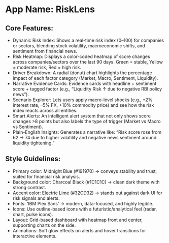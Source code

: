 # **App Name**: RiskLens

## Core Features:

- Dynamic Risk Index: Shows a real-time risk index (0–100) for companies or sectors, blending stock volatility, macroeconomic shifts, and sentiment from financial news.
- Risk Heatmap: Displays a color-coded heatmap of score changes across companies/sectors over the last 90 days. Green = stable, Yellow = moderate risk, Red = high risk.
- Driver Breakdown: A radial (donut) chart highlights the percentage impact of each factor category (Market, Macro, Sentiment, Liquidity).
- Narrative Evidence Cards: Evidence cards with headline + sentiment score + tagged factor (e.g., “Liquidity Risk ↑ due to negative RBI policy news”).
- Scenario Explorer: Lets users apply macro-level shocks (e.g., +2% interest rate, –5% FX, +10% commodity price) and see how the risk index reacts across all entities.
- Smart Alerts: An intelligent alert system that not only shows score changes >8 points but also labels the type of trigger (Market vs Macro vs Sentiment).
- Plain-English Insights: Generates a narrative like: “Risk score rose from 62 → 74 due to higher volatility and negative news sentiment around liquidity tightening.”

## Style Guidelines:

- Primary color: Midnight Blue (#191970) → conveys stability and trust, suited for financial risk analysis.
- Background color: Charcoal Black (#1C1C1C) → clean dark theme with strong contrast.
- Accent color: Electric Lime (#32CD32) → stands out against dark UI for risk signals and alerts.
- Fonts: ‘IBM Plex Sans’ → modern, data-focused, and highly legible.
- Icons: Use outline-based icons with a futuristic/analytical feel (radar, chart, pulse icons).
- Layout: Grid-based dashboard with heatmap front and center, supporting charts on the side.
- Animations: Soft glow effects on alerts and hover transitions for interactive elements.